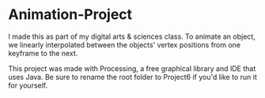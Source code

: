# Animation-Project
I made this as part of my digital arts & sciences class. To animate an object, we
linearly interpolated between the objects' vertex positions from one keyframe to the next.

This project was made with Processing, a free graphical library and IDE that uses Java.  Be sure to rename the root folder to Project6 if you'd like to run it for yourself.
